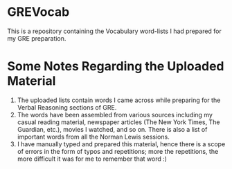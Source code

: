 # GREVocab
This is a repository containing the Vocabulary word-lists I had prepared for my GRE preparation.

# Some Notes Regarding the Uploaded Material
1. The uploaded lists contain words I came across while preparing for the Verbal Reasoning sections of GRE.
2. The words have been assembled from various sources including my casual reading material, newspaper articles (The New York Times, The Guardian, etc.), movies I watched, and so on. There is also a list of important words from all the Norman Lewis sessions.
3. I have manually typed and prepared this material, hence there is a scope of errors in the form of typos and repetitions; more the repetitions, the more difficult it was for me to remember that word :)
